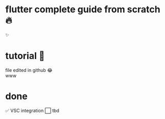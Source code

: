 # flutter complete guide from scratch 🔥
✨  
# tutorial 🤣
file edited in github 😂  
www
# done
✅ VSC integration
⬜️ tbd
